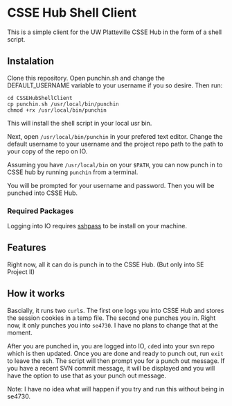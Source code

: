 # CSSE Hub Shell Client
This is a simple client for the UW Platteville CSSE Hub in the form of a shell script.

## Instalation
Clone this repository. Open punchin.sh and change the DEFAULT_USERNAME variable to your username if you so desire. Then run:

```
cd CSSEHubShellClient
cp punchin.sh /usr/local/bin/punchin
chmod +rx /usr/local/bin/punchin
```

This will install the shell script in your local usr bin.

Next, open `/usr/local/bin/punchin` in your prefered text editor. Change the default username to your username and the project repo path to the path to your copy of the repo on IO.

Assuming you have `/usr/local/bin` on your `$PATH`, you can now punch in to CSSE hub by running `punchin` from a terminal.

You will be prompted for your username and password. Then you will be punched into CSSE Hub.

### Required Packages
Logging into IO requires [sshpass](http://sourceforge.net/projects/sshpass/) to be install on your machine. 

## Features
Right now, all it can do is punch in to the CSSE Hub. (But only into SE Project II)

## How it works
Bascially, it runs two `curl`s. The first one logs you into CSSE Hub and stores the session cookies in a temp file. The second one punches you in. Right now, it only punches you into `se4730`. I have no plans to change that at the moment.

After you are punched in, you are logged into IO, `cd`ed into your svn repo which is then updated. Once you are done and ready to punch out, run `exit` to leave the ssh. The script will then prompt you for a punch out message. If you have a recent SVN commit message, it will be displayed and you will have the option to use that as your punch out message.

Note: I have no idea what will happen if you try and run this without being in se4730.
